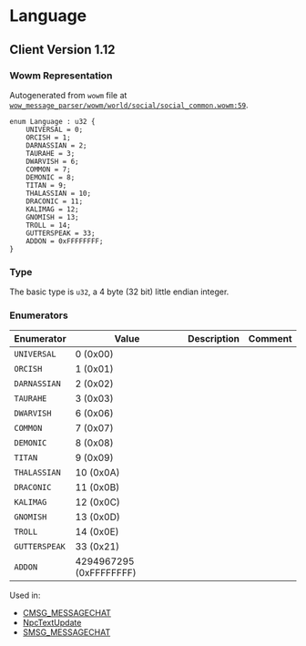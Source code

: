 # Language

## Client Version 1.12

### Wowm Representation

Autogenerated from `wowm` file at [`wow_message_parser/wowm/world/social/social_common.wowm:59`](https://github.com/gtker/wow_messages/tree/main/wow_message_parser/wowm/world/social/social_common.wowm#L59).

```rust,ignore
enum Language : u32 {
    UNIVERSAL = 0;
    ORCISH = 1;
    DARNASSIAN = 2;
    TAURAHE = 3;
    DWARVISH = 6;
    COMMON = 7;
    DEMONIC = 8;
    TITAN = 9;
    THALASSIAN = 10;
    DRACONIC = 11;
    KALIMAG = 12;
    GNOMISH = 13;
    TROLL = 14;
    GUTTERSPEAK = 33;
    ADDON = 0xFFFFFFFF;
}
```
### Type
The basic type is `u32`, a 4 byte (32 bit) little endian integer.
### Enumerators
| Enumerator | Value  | Description | Comment |
| --------- | -------- | ----------- | ------- |
| `UNIVERSAL` | 0 (0x00) |  |  |
| `ORCISH` | 1 (0x01) |  |  |
| `DARNASSIAN` | 2 (0x02) |  |  |
| `TAURAHE` | 3 (0x03) |  |  |
| `DWARVISH` | 6 (0x06) |  |  |
| `COMMON` | 7 (0x07) |  |  |
| `DEMONIC` | 8 (0x08) |  |  |
| `TITAN` | 9 (0x09) |  |  |
| `THALASSIAN` | 10 (0x0A) |  |  |
| `DRACONIC` | 11 (0x0B) |  |  |
| `KALIMAG` | 12 (0x0C) |  |  |
| `GNOMISH` | 13 (0x0D) |  |  |
| `TROLL` | 14 (0x0E) |  |  |
| `GUTTERSPEAK` | 33 (0x21) |  |  |
| `ADDON` | 4294967295 (0xFFFFFFFF) |  |  |

Used in:
* [CMSG_MESSAGECHAT](cmsg_messagechat.md)
* [NpcTextUpdate](npctextupdate.md)
* [SMSG_MESSAGECHAT](smsg_messagechat.md)
